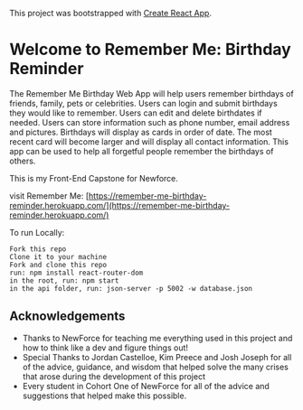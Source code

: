 This project was bootstrapped with [Create React App](https://github.com/facebook/create-react-app).

# Welcome to Remember Me: Birthday Reminder

The Remember Me Birthday Web App will help users remember birthdays of friends, family, pets or celebrities. Users can login and submit birthdays they would like to remember. Users can edit and delete birthdates if needed. Users can store information such as phone number, email address and pictures. Birthdays will display as cards in order of date. The most recent card will become larger and will display all contact information. This app can be used to help all forgetful people remember the birthdays of others.

This is my Front-End Capstone for Newforce.

visit Remember Me: [https://remember-me-birthday-reminder.herokuapp.com/](https://remember-me-birthday-reminder.herokuapp.com/)

To run Locally:
``````````
Fork this repo
Clone it to your machine
Fork and clone this repo 
run: npm install react-router-dom 
in the root, run: npm start
in the api folder, run: json-server -p 5002 -w database.json
```````````

## Acknowledgements

* Thanks to NewForce for teaching me everything used in this project and how to think like a dev and figure things out!
* Special Thanks to Jordan Castelloe, Kim Preece and Josh Joseph for all of the advice, guidance, and wisdom that helped solve the many crises that arose during the development of this project
* Every student in Cohort One of NewForce for all of the advice and suggestions that helped make this possible.
